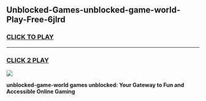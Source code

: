 
## Unblocked-Games-unblocked-game-world-Play-Free-6jlrd
<h3>
<a href="https://premium76.site?title=unblocked-game-world&ref=23A">CLICK TO PLAY</a></h3>
<hr>

<h3>
<a href="https://premium76.site?title=unblocked-game-world&ref=23A">CLICK 2 PLAY</a>
  
</h3>

<a href="https://premium76.site?title=unblocked-game-world&ref=23A"><img src="https://clearcache.store/games.png"></a>


**unblocked-game-world games unblocked: Your Gateway to Fun and Accessible Online Gaming**
